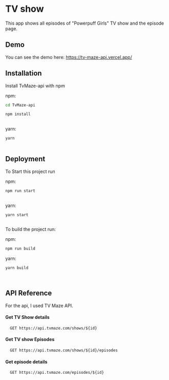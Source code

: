 
# TV show

This app shows all episodes of "Powerpuff Girls" TV show and the episode page.

## Demo

You can see the demo here:
https://tv-maze-api.vercel.app/

  
## Installation

Install TvMaze-api with npm

npm:

```bash
cd TvMaze-api

npm install
  
```
yarn:
```bash
yarn
  
```
    

 
## Deployment





To Start this project run

npm:
```bash
npm run start
 
```

yarn:

```bash
yarn start
  
```
    

  
  To build the project run:

npm: 

  ```bash
  npm run build
 

```

yarn:

```bash
yarn build

  
```


## API Reference

For the api, I used TV Maze API.

#### Get TV Show details

```http
  GET https://api.tvmaze.com/shows/${id}
```

 

#### Get TV show Episodes

```http
  GET https://api.tvmaze.com/shows/${id}/episodes
```

 

#### Get episode details

```http
  GET https://api.tvmaze.com/episodes/${id}
```


 
  

